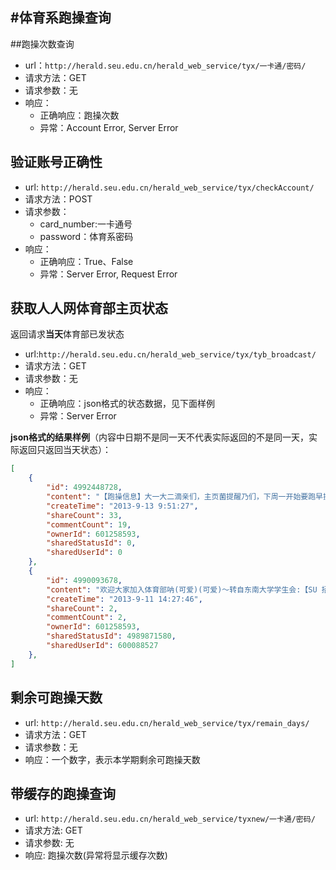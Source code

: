 #体育系跑操查询
----

##跑操次数查询

* url：`http://herald.seu.edu.cn/herald_web_service/tyx/一卡通/密码/`
* 请求方法：GET
* 请求参数：无
* 响应：
    * 正确响应：跑操次数
    * 异常：Account Error, Server Error

## 验证账号正确性
* url: `http://herald.seu.edu.cn/herald_web_service/tyx/checkAccount/`
* 请求方法：POST
* 请求参数：
    * card_number:一卡通号
    * password：体育系密码
* 响应：
    * 正确响应：True、False
    * 异常：Server Error, Request Error

## 获取人人网体育部主页状态
返回请求**当天**体育部已发状态

* url:`http://herald.seu.edu.cn/herald_web_service/tyx/tyb_broadcast/`
* 请求方法：GET
* 请求参数：无
* 响应：
    * 正确响应：json格式的状态数据，见下面样例
    * 异常：Server Error

**json格式的结果样例**（内容中日期不是同一天不代表实际返回的不是同一天，实际返回只返回当天状态）：
```json
[
	{
	    "id": 4992448728, 
	    "content": "【跑操信息】大一大二滴亲们，主页菌提醒乃们，下周一开始要跑早操了(th)(th) 快快调整好自己的生物钟，咱们要一鼓作气，速速跑完(酷)(酷) 大一的孩纸有问题可以戳菌菌呐(走你)(走你) 九龙湖校区早操时间6：40～7：20， 不要赖床呦～(吻)(吻)", 
	    "createTime": "2013-9-13 9:51:27", 
	    "shareCount": 33, 
	    "commentCount": 19, 
	    "ownerId": 601258593, 
	    "sharedStatusId": 0, 
	    "sharedUserId": 0
	}, 
    {
        "id": 4990093678, 
        "content": "欢迎大家加入体育部呐(可爱)(可爱)～转自东南大学学生会:【SU 招新资讯】大一的亲们~昨晚有收到我们送的惊喜么~没有收到的亲们不要着急，我们今天会继续发送~(走你)(走你)再次提醒我们提交报名表有线下提交和现场提交两种方式呦~(th)东南大学学生会有爱的大家庭真诚期待你的加入~(吻)(吻)", 
        "createTime": "2013-9-11 14:27:46", 
        "shareCount": 2, 
        "commentCount": 2, 
        "ownerId": 601258593, 
        "sharedStatusId": 4989871580, 
        "sharedUserId": 600088527
    }, 
]
```

## 剩余可跑操天数
* url: `http://herald.seu.edu.cn/herald_web_service/tyx/remain_days/`
* 请求方法：GET
* 请求参数：无
* 响应：一个数字，表示本学期剩余可跑操天数



## 带缓存的跑操查询
* url: `http://herald.seu.edu.cn/herald_web_service/tyxnew/一卡通/密码/`
* 请求方法: GET
* 请求参数: 无
* 响应: 跑操次数(异常将显示缓存次数)
